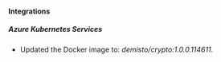 
#### Integrations

##### Azure Kubernetes Services
- Updated the Docker image to: *demisto/crypto:1.0.0.114611*.


